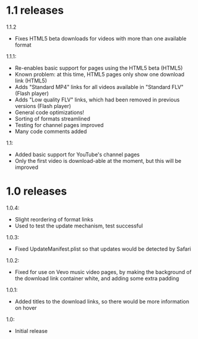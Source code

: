 # 1.1 releases

1.1.2

- Fixes HTML5 beta downloads for videos with more than one available format

1.1.1:

- Re-enables basic support for pages using the HTML5 beta (HTML5)
- Known problem: at this time, HTML5 pages only show one download link (HTML5)
- Adds "Standard MP4" links for all videos available in "Standard FLV" (Flash player)
- Adds "Low quality FLV" links, which had been removed in previous versions (Flash player)
- General code optimizations!
- Sorting of formats streamlined
- Testing for channel pages improved
- Many code comments added

1.1:

- Added basic support for YouTube's channel pages
- Only the first video is download-able at the moment, but this will be improved

# 1.0 releases

1.0.4:

- Slight reordering of format links
- Used to test the update mechanism, test successful

1.0.3:

- Fixed UpdateManifest.plist so that updates would be detected by Safari

1.0.2:

- Fixed for use on Vevo music video pages, by making the background of the download link container white, and adding some extra padding

1.0.1:

- Added titles to the download links, so there would be more information on hover

1.0:

- Initial release